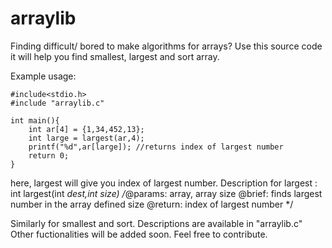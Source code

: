 # arraylib
Finding difficult/ bored to make algorithms for arrays? Use this source code it will help you find smallest, largest and sort array.

Example usage:
```
#include<stdio.h>
#include "arraylib.c"

int main(){
	int ar[4] = {1,34,452,13};
	int large = largest(ar,4);
	printf("%d",ar[large]); //returns index of largest number
	return 0;
}
```
here, largest will give you index of largest number.
Description for largest :
int largest(int *dest,int size)
	/*@params: array, array size
	  @brief: finds largest number in the array defined size
	  @return: index of largest number */

Similarly for smallest and sort. Descriptions are available in "arraylib.c"
Other fuctionalities will be added soon. Feel free to contribute.
